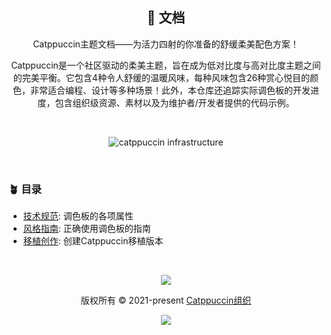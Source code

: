 <p align="center">
  <h2 align="center">📄 文档</h2>
</p>

<p align="center">
	Catppuccin主题文档——为活力四射的你准备的舒缓柔美配色方案！
</p>

<p align="center">
Catppuccin是一个社区驱动的柔美主题，旨在成为低对比度与高对比度主题之间的完美平衡。它包含4种令人舒缓的温暖风味，每种风味包含26种赏心悦目的颜色，非常适合编程、设计等多种场景！此外，本仓库还追踪实际调色板的开发进度，包含组织级资源、素材以及为维护者/开发者提供的代码示例。
</p>

&nbsp;

<p align="center">
<img src="https://raw.githubusercontent.com/catppuccin/catppuccin/main/assets/palette/demo.png" alt="catppuccin infrastructure"/>
</p>

&nbsp;

### 🪴 目录

+ [技术规范](https://github.com/AQiaoYo/catppuccin/blob/main/docs/specs.md): 调色板的各项属性
+ [风格指南](https://github.com/AQiaoYo/catppuccin/blob/main/docs/style-guide.md): 正确使用调色板的指南
+ [移植创作](https://github.com/AQiaoYo/catppuccin/blob/main/docs/port-creation.md): 创建Catppuccin移植版本

&nbsp;

<p align="center"><img src="https://raw.githubusercontent.com/catppuccin/catppuccin/main/assets/footers/gray0_ctp_on_line.svg?sanitize=true" /></p>
<p align="center">版权所有 &copy; 2021-present <a href="https://github.com/catppuccin" target="_blank">Catppuccin组织</a>
<p align="center"><a href="https://github.com/catppuccin/catppuccin/blob/main/LICENSE"><img src="https://img.shields.io/static/v1.svg?style=for-the-badge&label=许可证&message=MIT&logoColor=d9e0ee&colorA=302d41&colorB=c9cbff"/></a></p>